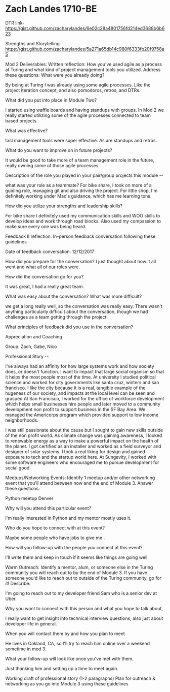 # Zach Landes 1710-BE

DTR link-
https://gist.github.com/zacharylandes/6e02c28a4801756fd214ed3688b6b623


Strengths and Storytelling
https://gist.github.com/zacharylandes/5a271a65db14c980f6333fb20f9758a5

Mod 2 Deliverables:
Written reflection:
How you've used agile as a process at Turing and what kind of project management tools you utilized. Address these questions:
What were you already doing?

By being at Turing I was already using some agile processes. Like the project iteration concept, and also pomodoros, retros, and DTRs.

What did you put into place in Module Two?

I started using waffle boards and having standups with groups. In Mod 2 we really started utilizing some of the agile processes connected to team based projects.

What was effective?

tasl management tools were super effective. As are standups and retros.

What do you want to improve on in future projects?

It would be good to take more of a team management role in the future, really owning some of those agile processes.

Description of the role you played in your pair/group projects this module --

what was your role as a teammate? For bike share, I took on more of a guiding role, managing git and also driving the project. For little shop, I'm definitely working under Max's guidance, which has me learning tons.


 How did you utilize your strengths and leadership skills?

For bike share I definitely used my communication skills and WOO skills to develop ideas and work through road blocks. Also used my compassion to make sure every one was being heard.

Feedback II reflection: In-person feedback conversation following these guidelines


Date of feedback conversation:
12/12/2017

How did you prepare for the conversation?
  I just thought about how it all went and what all of our roles were.

How did the conversation go for you?

It was great, I had a really great team.

 What was easy about the conversation? What was more difficult?

we get a long really well, so the conversation was really easy. There wasn't anything particularly difficult about the conversation, though we had challenges as a team getting through the project.


What principles of feedback did you use in the conversation?

Appreciation and Coaching


Group: Zach, Gabe, Nico

Professional Story --

I've always had an affinity for how large systems work and how society does, or doesn't function. I want to impact that large social organism so that it helps the most people most of the time. At university I studied political science and worked for city governments like santa cruz, winters and san francisco. I like the city because it is a real, tangible example of the hugeness of our society, and impacts at the local level can be seen and grasped.At San Francisco,  I worked for the office of workforce development which helps small businesses hire people and later moved to a community development non profit to support business in the SF Bay Area. We managed the Americorps program which provided support to low income neighborhoods.

I was still passionate about the cause but I sought to gain new skills outside of the non profit world. As climate change was gaining awareness, I looked to renewable energy as a way to make a powerful impact on the health of the planet. I got certified as an installer and worked as a field surveyor and designer of solar systems. I took a real liking for design and gained exposure to tech and the startup world here. At Sungevity, I worked with some software engineers who encouraged me to pursue development for social good.



Meetups/Networking Events: Identify 1 meetup and/or other networking event that you'll attend between now and the end of Module 3. Answer these questions:

Python meetup Denver

Why will you attend this particular event?

I'm really interested in Python and my mentor mostly uses it.

Who do you hope to connect with at this event?

Maybe some people who have jobs to give me .

How will you follow-up with the people you connect at this event?

I'll write them and keep in touch if it seems like things are going well.

Warm Outreach: Identify a mentor, alum, or someone else in the Turing community you will reach out to by the end of Module 3. If you have someone you'd like to reach out to outside of the Turing community, go for it! Describe:

I'm  going to reach out to my developer friend Sam who is a senior dev at Uber.

Why you want to connect with this person and what you hope to talk about,

I really want to get insight into technical interview questions, also just about developer life in general.

When you will contact them by and how you plan to meet

He lives in Oakland, CA, so I'll try to reach him online over a weekend sometime in mod 3.


What your follow-up will look like once you've met with them.

Just thanking him and setting up a time to meet again.










Working draft of professional story (1-2 paragraphs)
Plan for outreach & networking as you go into Module 3 using these guidelines
